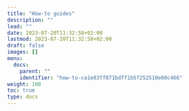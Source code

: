 ```yaml
---
title: "How-to guides"
description: ""
lead: ""
date: 2023-07-20T11:32:58+02:00
lastmod: 2023-07-20T11:32:58+02:00
draft: false
images: []
menu:
  docs:
    parent: ""
    identifier: "how-to-ca1e83ff871bdff1b5f252510e60c466"
weight: 100
toc: true
type: docs
---
```

